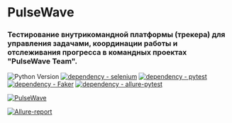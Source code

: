 # PulseWave
### Тестирование внутрикомандной платформы (трекера) для управления задачами, координации работы и отслеживания прогресса в командных проектах "PulseWave Team".
![Python Version](https://img.shields.io/badge/python-3.11-blue)
[![dependency - selenium](https://img.shields.io/badge/dependency-selenium-blue?logo=selenium&logoColor=white)](https://pypi.org/project/selenium)
[![dependency - pytest](https://img.shields.io/badge/dependency-pytest-blue?logo=pytest&logoColor=white)](https://pypi.org/project/pytest)
[![dependency - Faker](https://img.shields.io/badge/dependency-Faker-blue)](https://pypi.org/project/Faker)
[![dependency - allure-pytest](https://img.shields.io/badge/dependency-allure--pytest-blue?logo=qameta&logoColor=white)](https://pypi.org/project/allure-pytest)


[![PulseWave](https://github.com/Nat754/PulseWave/actions/workflows/pulsewave.yml/badge.svg?branch=main)](https://github.com/Nat754/PulseWave/actions/workflows/pulsewave.yml)

[![Allure-report](https://img.shields.io/badge/Allure%20Report-deployed-green)](https://nat754.github.io/PulseWave/)
